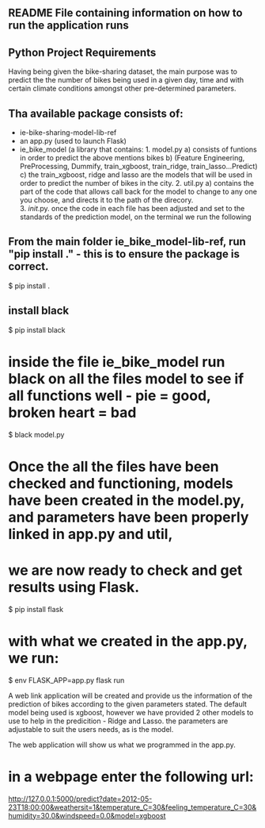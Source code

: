## README File containing information on how to run the application runs


## Python Project Requirements 

Having being given the bike-sharing dataset, the main purpose was to predict the the number of bikes being used in a given day, time and with certain climate conditions amongst
other pre-determined parameters.

## Tha available package consists of: 

- ie-bike-sharing-model-lib-ref
- an app.py  (used to launch Flask)
-  ie_bike_model (a library that contains:
        1. model.py
                  a) consists of funtions in order to predict the above mentions bikes
                  b) (Feature Engineering, PreProcessing, Dummify, train_xgboost, train_ridge, train_lasso...Predict)
                  c) the train_xgboost, ridge and lasso are the models that will be used in order to predict the number of bikes in the city.
        2. util.py
                  a) contains the part of the code that allows call back for the model to change to any one you choose, and directs it to the path of the direcory.  
        3. _init_.py.
once the code in each file has been adjusted and set to the standards of the prediction model, on the terminal we run the following

## From the main folder ie_bike_model-lib-ref, run "pip install ." - this is to ensure the package is correct. 
$ pip install .

## install black
$ pip install black 

# inside the file ie_bike_model run black on all the files model to see if all functions well - pie = good, broken heart = bad
$ black model.py

# Once the all the files have been checked and functioning, models have been created in the model.py, and parameters have been properly linked in app.py and util,
# we are now ready to check and get results using Flask.  

$ pip install flask

# with what we created in the app.py, we run:
$ env FLASK_APP=app.py flask run

A web link application will be created and provide us the information of the prediction of bikes according to the given parameters stated. The default model being
used is xgboost, however we have provided 2 other models to use to help in the predicition - Ridge and Lasso.
the parameters are adjustable to suit the users needs, as is the model.


The web application will show us what we programmed in the app.py.

# in a webpage enter the following url:
http://127.0.0.1:5000/predict?date=2012-05-23T18:00:00&weathersit=1&temperature_C=30&feeling_temperature_C=30&humidity=30.0&windspeed=0.0&model=xgboost

 






